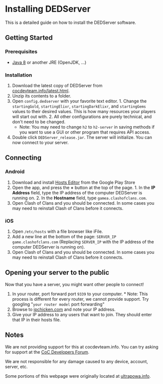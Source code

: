 # Installing DEDServer

This is a detailed guide on how to install the DEDServer software.

## Getting Started

### Prerequisites
 
  * [Java 8](http://www.java.com/en/) or another JRE (OpenJDK, ...)

### Installation

  1. Download the latest copy of DEDServer from [cocdevteam.info/latest.html](https://cocdevteam.info/latest.html).
  2. Unzip its contents to a folder.
  3. Open `config.dedserver` with your favorite text editor.
    1. Change the `startingGold`, `startingElixr`, `startingDarkElixr`, and `startingGems` values to their desired values. This is how many resources your players will start out with.
    2. All other configurations are purely technical, and don't need to be changed.
      * Note: You may need to change `h2` to `h2-server` in saving methods if you want to use a GUI or other program that requires API access.
  4. Double click `DEDServer_release.jar`. The server will initialize. You can now connect to your server.
 
## Connecting

### Android

  1. Download and install [Hosts Editor](https://play.google.com/store/apps/details?id=com.nilhcem.hostseditor&hl=en) from the Google Play Store
  2. Open the app, and press the **+** button at the top of the page.
    1. In the **IP Address** field, type the IP address of the computer DEDServer is running on.
    2. In the **Hostname** field, type `gamea.clashofclans.com`.
  3. Open Clash of Clans and you should be connected. In some cases you may need to reinstall Clash of Clans before it connects.
  
### iOS

  1. Open `/etc/hosts` with a file browser like iFile.
  2. Add a new line at the bottom of the page: `SERVER_IP game.clashofclans.com` (Replacing `SERVER_IP` with the IP address of the computer DEDServer is running on).
  3. Open Clash of Clans and you should be connected. In some cases you may need to reinstall Clash of Clans before it connects.

## Opening your server to the public

Now that you have a server, you might want other people to connect!

  1. In your router, port forward port `9339` to your computer. 
    * Note: This process is different for every router, we cannot provide support. Try googling "`your router model` port forwarding"
  2. Browse to [ipchicken.com](http://ipchicken.com/) and note your IP address.
  3. Give your IP address to any users that want to join. They should enter that IP in their hosts file.
 
## Notes

We are not providing support for this at cocdevteam.info. You can try asking for support at the [CoC Developers Forum](http://cocdevteam.com/forum/).

We are not responsible for any damage caused to any device, account, server, etc.

Some portions of this webpage were originally located at [ultrapowa.info](https://ultrapowa.info).
